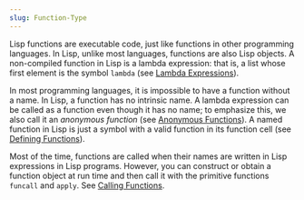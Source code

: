 ```yaml
---
slug: Function-Type
---
```


Lisp functions are executable code, just like functions in other programming languages. In Lisp, unlike most languages, functions are also Lisp objects. A non-compiled function in Lisp is a lambda expression: that is, a list whose first element is the symbol `lambda` (see [Lambda Expressions](Lambda-Expressions)).

In most programming languages, it is impossible to have a function without a name. In Lisp, a function has no intrinsic name. A lambda expression can be called as a function even though it has no name; to emphasize this, we also call it an *anonymous function* (see [Anonymous Functions](Anonymous-Functions)). A named function in Lisp is just a symbol with a valid function in its function cell (see [Defining Functions](Defining-Functions)).

Most of the time, functions are called when their names are written in Lisp expressions in Lisp programs. However, you can construct or obtain a function object at run time and then call it with the primitive functions `funcall` and `apply`. See [Calling Functions](Calling-Functions).
